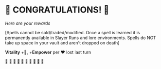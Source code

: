 # :sparkler: CONGRATULATIONS! :sparkler: 
*Here are your rewards*

[Spells cannot be sold/traded/modified. Once a spell is learned it is permanently available in Slayer Runs and lore environments. Spells do NOT take up space in your vault and aren't dropped on death]

**Vitality** +:large_blue_diamond:, +__Empower__ per :heart: lost last turn


:sparkler: :sparkler: :sparkler: :sparkler: :sparkler: :sparkler: :sparkler: :sparkler: :sparkler: :sparkler: 
